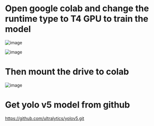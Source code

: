 # Open google colab and change the runtime type to T4 GPU to train the model

![image](https://github.com/vansh-seth/Detection-and-traking-using-yolov5/assets/111755254/9a07f010-876a-4c98-9fb5-1fff5c6c0f95)

![image](https://github.com/vansh-seth/Detection-and-traking-using-yolov5/assets/111755254/0ffba1ba-0b07-425a-ad1a-d9e6a4bbd6a7)

# Then mount the drive to colab 

![image](https://github.com/vansh-seth/Detection-and-traking-using-yolov5/assets/111755254/3a420cb5-d8c0-4e9e-a4f4-b3991a5b295a)

# Get yolo v5 model from github

https://github.com/ultralytics/yolov5.git
